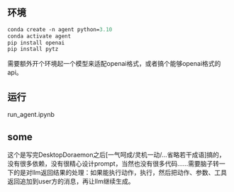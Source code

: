 ## 环境

```ps
conda create -n agent python=3.10
conda activate agent
pip install openai
pip install pytz
```

需要额外开个环境起一个模型来适配openai格式，或者搞个能够openai格式的api。

## 运行

run_agent.ipynb

## some

这个是写完DesktopDoraemon之后[一气呵成/灵机一动/...省略若干成语]搞的，没有很多依赖，没有很精心设计prompt，当然也没有很多代码……需要脑子转一下的是对llm返回结果的处理：如果能执行动作，执行，然后把动作、参数、工具返回追加到user方的消息，再让llm继续生成。